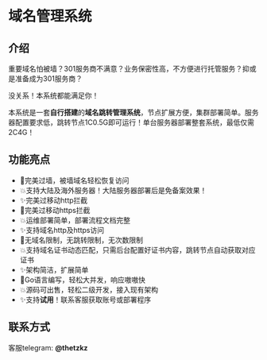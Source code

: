 # 域名管理系统
## 介绍
重要域名怕被墙？301服务商不满意？业务保密性高，不方便进行托管服务？抑或是准备成为301服务商？

没关系！本系统都能满足你！

本系统是一套**自行搭建**的**域名跳转管理系统**，节点扩展方便，集群部署简单。服务器配置要求低，跳转节点1C0.5G即可运行！单台服务器部署整套系统，最低仅需2C4G！

## 功能亮点
- 🎉完美过墙，被墙域名轻松恢复访问
- 💥支持大陆及海外服务器！大陆服务器部署后是免备案效果！
- ✨完美过移动http拦截
- 🎉完美过移动https拦截
- 💥运维部署简单，部署流程文档完整
- ✨支持域名http及https访问
- 🎉无域名限制，无跳转限制，无次数限制
- 💥支持域名证书动态匹配，只需后台配置好证书内容，跳转节点自动获取对应证书
- ✨架构简洁，扩展简单
- 🎉Go语言编写，轻松大并发，响应嗷嗷快
- 💥源码可出售，轻松二级开发，接入现有架构
- ✨支持**试用**！联系客服获取账号或部署程序


## 联系方式

客服telegram: **@thetzkz**

